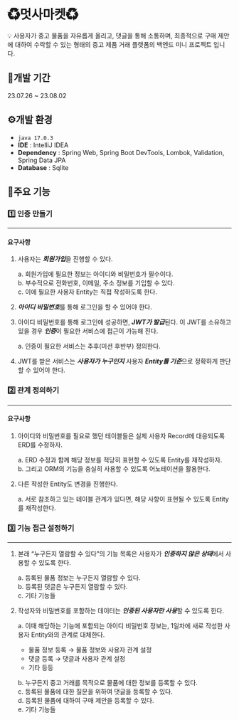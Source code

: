 # ♻멋사마켓♻
💡 사용자가 중고 물품을 자유롭게 올리고, 댓글을 통해 소통하며, 최종적으로 구매 제안에 대하여 수락할 수 있는 형태의 중고 제품 거래 플랫폼의 백엔드 미니 프로젝트 입니다.

## 📅개발 기간
23.07.26 ~ 23.08.02

## ⚙개발 환경
- `java 17.0.3`
- **IDE** : IntelliJ IDEA
- **Dependency** : Spring Web, Spring Boot DevTools, Lombok, Validation, Spring Data JPA
- **Database** : Sqlite

## 📌주요 기능
### 1️⃣ 인증 만들기
---
#### 요구사항
1. 사용자는 ***회원가입***을 진행할 수 있다.

   a. 회원가입에 필요한 정보는 아이디와 비밀번호가 필수이다.   
   b. 부수적으로 전화번호, 이메일, 주소 정보를 기입할 수 있다.   
   c. 이에 필요한 사용자 Entity는 직접 작성하도록 한다.   
3. ***아이디 비밀번호***를 통해 로그인을 할 수 있어야 한다.
4. 아이디 비밀번호를 통해 로그인에 성공하면, ***JWT가 발급***된다. 이 JWT를 소유하고 있을 경우 ***인증***이 필요한 서비스에 접근이 가능해 진다.
   
    a. 인증이 필요한 서비스는 추후(미션 후반부) 정의한다.
5. JWT를 받은 서비스는 ***사용자가 누구인지*** 사용자 ***Entity를 기준***으로 정확하게 판단할 수 있어야 한다.
### 2️⃣ 관계 정의하기
---
#### 요구사항
1. 아이디와 비밀번호를 필요로 했던 테이블들은 실제 사용자 Record에 대응되도록 ERD를 수정하자.

   a. ERD 수정과 함께 해당 정보를 적당히 표현할 수 있도록 Entity를 재작성하자.   
   b. 그리고 ORM의 기능을 충실히 사용할 수 있도록 어노테이션을 활용한다.
2. 다른 작성한 Entity도 변경을 진행한다.

    a. 서로 참조하고 있는 테이블 관계가 있다면, 해당 사항이 표현될 수 있도록 Entity를 재작성한다.
### 3️⃣ 기능 접근 설정하기
---
1. 본래 “누구든지 열람할 수 있다”의 기능 목록은 사용자가 ***인증하지 않은 상태***에서 사용할 수 있도록 한다.

    a. 등록된 물품 정보는 누구든지 열람할 수 있다.  
    b. 등록된 댓글은 누구든지 열람할 수 있다.  
    c. 기타 기능들
2. 작성자와 비밀번호를 포함하는 데이터는 ***인증된 사용자만 사용***할 수 있도록 한다.
    
    a. 이때 해당하는 기능에 포함되는 아이디 비밀번호 정보는, 1일차에 새로 작성한 사용자 Entity와의 관계로 대체한다.
   - 물품 정보 등록 → 물품 정보와 사용자 관계 설정   
   - 댓글 등록 → 댓글과 사용자 관계 설정   
   - 기타 등등

    b. 누구든지 중고 거래를 목적으로 물품에 대한 정보를 등록할 수 있다.  
    c. 등록된 물품에 대한 질문을 위하여 댓글을 등록할 수 있다.  
    d. 등록된 물품에 대하여 구매 제안을 등록할 수 있다.  
    e. 기타 기능들
